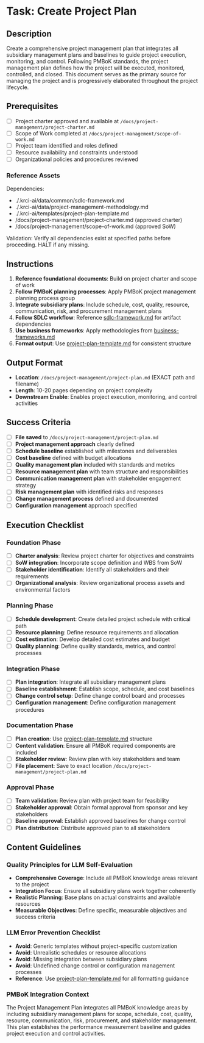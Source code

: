 # Task: Create Project Plan

## Description

Create a comprehensive project management plan that integrates all subsidiary management plans and baselines to guide project execution, monitoring, and control. Following PMBoK standards, the project management plan defines how the project will be executed, monitored, controlled, and closed. This document serves as the primary source for managing the project and is progressively elaborated throughout the project lifecycle.

## Prerequisites

- [ ] Project charter approved and available at `/docs/project-management/project-charter.md`
- [ ] Scope of Work completed at `/docs/project-management/scope-of-work.md`
- [ ] Project team identified and roles defined
- [ ] Resource availability and constraints understood
- [ ] Organizational policies and procedures reviewed

### Reference Assets

Dependencies:

- ./.krci-ai/data/common/sdlc-framework.md
- ./.krci-ai/data/project-management-methodology.md
- ./.krci-ai/templates/project-plan-template.md
- /docs/project-management/project-charter.md (approved charter)
- /docs/project-management/scope-of-work.md (approved SoW)

Validation: Verify all dependencies exist at specified paths before proceeding. HALT if any missing.

## Instructions

1. **Reference foundational documents**: Build on project charter and scope of work
2. **Follow PMBoK planning processes**: Apply PMBoK project management planning process group
3. **Integrate subsidiary plans**: Include schedule, cost, quality, resource, communication, risk, and procurement management plans
4. **Follow SDLC workflow**: Reference [sdlc-framework.md](./.krci-ai/data/common/sdlc-framework.md) for artifact dependencies
5. **Use business frameworks**: Apply methodologies from [business-frameworks.md](./.krci-ai/data/business-frameworks.md)
6. **Format output**: Use [project-plan-template.md](./.krci-ai/templates/project-plan-template.md) for consistent structure

## Output Format

- **Location**: `/docs/project-management/project-plan.md` (EXACT path and filename)
- **Length**: 10-20 pages depending on project complexity
- **Downstream Enable**: Enables project execution, monitoring, and control activities

## Success Criteria

- [ ] **File saved** to `/docs/project-management/project-plan.md`
- [ ] **Project management approach** clearly defined
- [ ] **Schedule baseline** established with milestones and deliverables
- [ ] **Cost baseline** defined with budget allocations
- [ ] **Quality management plan** included with standards and metrics
- [ ] **Resource management plan** with team structure and responsibilities
- [ ] **Communication management plan** with stakeholder engagement strategy
- [ ] **Risk management plan** with identified risks and responses
- [ ] **Change management process** defined and documented
- [ ] **Configuration management** approach specified

## Execution Checklist

### Foundation Phase

- [ ] **Charter analysis**: Review project charter for objectives and constraints
- [ ] **SoW integration**: Incorporate scope definition and WBS from SoW
- [ ] **Stakeholder identification**: Identify all stakeholders and their requirements
- [ ] **Organizational analysis**: Review organizational process assets and environmental factors

### Planning Phase

- [ ] **Schedule development**: Create detailed project schedule with critical path
- [ ] **Resource planning**: Define resource requirements and allocation
- [ ] **Cost estimation**: Develop detailed cost estimates and budget
- [ ] **Quality planning**: Define quality standards, metrics, and control processes

### Integration Phase

- [ ] **Plan integration**: Integrate all subsidiary management plans
- [ ] **Baseline establishment**: Establish scope, schedule, and cost baselines
- [ ] **Change control setup**: Define change control board and processes
- [ ] **Configuration management**: Define configuration management procedures

### Documentation Phase

- [ ] **Plan creation**: Use [project-plan-template.md](./.krci-ai/templates/project-plan-template.md) structure
- [ ] **Content validation**: Ensure all PMBoK required components are included
- [ ] **Stakeholder review**: Review plan with key stakeholders and team
- [ ] **File placement**: Save to exact location `/docs/project-management/project-plan.md`

### Approval Phase

- [ ] **Team validation**: Review plan with project team for feasibility
- [ ] **Stakeholder approval**: Obtain formal approval from sponsor and key stakeholders
- [ ] **Baseline approval**: Establish approved baselines for change control
- [ ] **Plan distribution**: Distribute approved plan to all stakeholders

## Content Guidelines

### Quality Principles for LLM Self-Evaluation

- **Comprehensive Coverage**: Include all PMBoK knowledge areas relevant to the project
- **Integration Focus**: Ensure all subsidiary plans work together coherently
- **Realistic Planning**: Base plans on actual constraints and available resources
- **Measurable Objectives**: Define specific, measurable objectives and success criteria

### LLM Error Prevention Checklist

- **Avoid**: Generic templates without project-specific customization
- **Avoid**: Unrealistic schedules or resource allocations
- **Avoid**: Missing integration between subsidiary plans
- **Avoid**: Undefined change control or configuration management processes
- **Reference**: Use [project-plan-template.md](./.krci-ai/templates/project-plan-template.md) for all formatting guidance

### PMBoK Integration Context

The Project Management Plan integrates all PMBoK knowledge areas by including subsidiary management plans for scope, schedule, cost, quality, resource, communication, risk, procurement, and stakeholder management. This plan establishes the performance measurement baseline and guides project execution and control activities. 